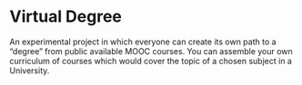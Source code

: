 # Virtual Degree

An experimental project in which everyone can create its own path to a “degree” from public available MOOC courses.
You can assemble your own curriculum of courses which would cover the topic of a chosen subject in a University.

